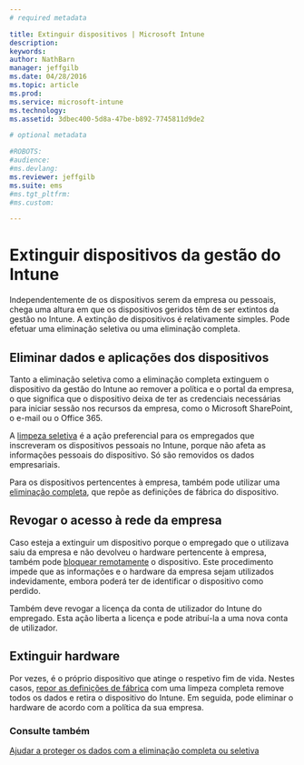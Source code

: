 ```yaml
---
# required metadata

title: Extinguir dispositivos | Microsoft Intune
description:
keywords:
author: NathBarn
manager: jeffgilb
ms.date: 04/28/2016
ms.topic: article
ms.prod:
ms.service: microsoft-intune
ms.technology:
ms.assetid: 3dbec400-5d8a-47be-b892-7745811d9de2

# optional metadata

#ROBOTS:
#audience:
#ms.devlang:
ms.reviewer: jeffgilb
ms.suite: ems
#ms.tgt_pltfrm:
#ms.custom:

---
```


# Extinguir dispositivos da gestão do Intune

Independentemente de os dispositivos serem da empresa ou pessoais, chega uma altura em que os dispositivos geridos têm de ser extintos da gestão no Intune. A extinção de dispositivos é relativamente simples. Pode efetuar uma eliminação seletiva ou uma eliminação completa.
## Eliminar dados e aplicações dos dispositivos
Tanto a eliminação seletiva como a eliminação completa extinguem o dispositivo da gestão do Intune ao remover a política e o portal da empresa, o que significa que o dispositivo deixa de ter as credenciais necessárias para iniciar sessão nos recursos da empresa, como o Microsoft SharePoint, o e-mail ou o Office 365.

A [limpeza seletiva](use-remote-wipe-to-help-protect-data-using-microsoft-intune.md#selective-wipe) é a ação preferencial para os empregados que inscreveram os dispositivos pessoais no Intune, porque não afeta as informações pessoais do dispositivo. Só são removidos os dados empresariais.

Para os dispositivos pertencentes à empresa, também pode utilizar uma [eliminação completa](use-remote-wipe-to-help-protect-data-using-microsoft-intune.md#full-wipe), que repõe as definições de fábrica do dispositivo.

## Revogar o acesso à rede da empresa
Caso esteja a extinguir um dispositivo porque o empregado que o utilizava saiu da empresa e não devolveu o hardware pertencente à empresa, também pode [bloquear remotamente](use-remote-lock-and-passcode-reset-in-microsoft-intune.md) o dispositivo. Este procedimento impede que as informações e o hardware da empresa sejam utilizados indevidamente, embora poderá ter de identificar o dispositivo como perdido.

Também deve revogar a licença da conta de utilizador do Intune do empregado. Esta ação liberta a licença e pode atribuí-la a uma nova conta de utilizador.

## Extinguir hardware
Por vezes, é o próprio dispositivo que atinge o respetivo fim de vida. Nestes casos, [repor as definições de fábrica](use-remote-wipe-to-help-protect-data-using-microsoft-intune.md) com uma limpeza completa remove todos os dados e retira o dispositivo do Intune. Em seguida, pode eliminar o hardware de acordo com a política da sua empresa.

### Consulte também
[Ajudar a proteger os dados com a eliminação completa ou seletiva](use-remote-wipe-to-help-protect-data-using-microsoft-intune.md)


<!--HONumber=May16_HO2-->


